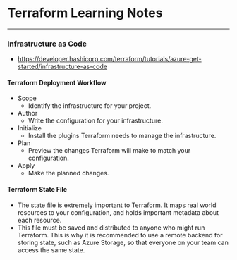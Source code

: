 # Terraform Learning Notes
---

### Infrastructure as Code
- https://developer.hashicorp.com/terraform/tutorials/azure-get-started/infrastructure-as-code

#### Terraform Deployment Workflow

- Scope
  - Identify the infrastructure for your project.
- Author
  - Write the configuration for your infrastructure.
- Initialize 
  - Install the plugins Terraform needs to manage the infrastructure.
- Plan 
  - Preview the changes Terraform will make to match your configuration.
- Apply 
  - Make the planned changes.

#### Terraform State File

- The state file is extremely important to Terraform. It maps real world resources to your configuration, and holds important metadata about each resource. 
- This file must be saved and distributed to anyone who might run Terraform. This is why it is recommended to use a remote backend for storing state, such as Azure Storage, so that everyone on your team can access the same state.


